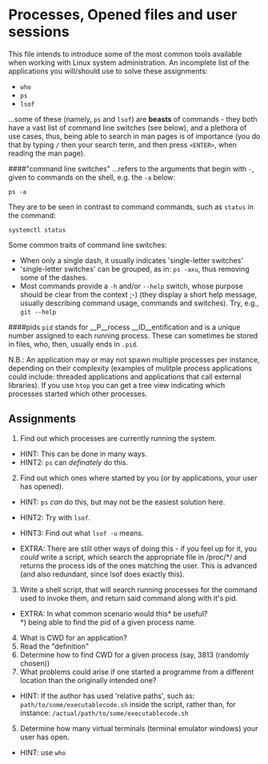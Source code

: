 Processes, Opened files and user sessions
=========================================
This file intends to introduce some of the most common tools available when
working with Linux system administration.
An incomplete list of the applications you will/should use to solve these assignments:
* `who`
* `ps`
* `lsof`

...some of these (namely, `ps` and `lsof`) are __beasts__ of commands - they both
have a vast list of command line switches (see below), and a plethora of use
cases, thus, being able to search in man pages is of importance (you do that by
typing `/` then your search term, and then press `<ENTER>`, when reading the
man page).

####"command line switches"
...refers to the arguments that begin with `-`, given to commands on the
shell, e.g. the `-a` below:

    ps -a

They are to be seen in contrast to command commands, such as `status` in
the command:

    systemctl status

Some common traits of command line switches:
* When only a single dash, it usually indicates 'single-letter switches'
* 'single-letter switches' can be grouped, as in: `ps -axu`, thus removing
  some of the dashes.
* Most commands provide a `-h` and/or `--help` switch, whose purpose
  should be clear from the context ;-)
  (they display a short help message, usually describing
  command usage, commands and switches). Try, e.g., `git --help`

####pids
`pid` stands for __P__rocess __ID__entification and is a unique
number assigned to each running process. These can sometimes be
stored in files, who, then, usually ends in `.pid`.

N.B.: An application may or may not spawn multiple processes per instance,
depending on their complexity (examples of mulitple process applications
could include: threaded applications and applications that call external
libraries). If you use `htop` you can get a tree view indicating which
processes started which other processes.

Assignments
-----------
1. Find out which processes are currently running the system.
  * HINT: This can be done in many ways.
  * HINT2: `ps` can _definately_ do this.

2. Find out which ones where started by you (or by applications, your
   user has opened).
  * HINT: `ps` _can_ do this, but may not be the easiest solution here.
  * HINT2: Try with `lsof`.
  * HINT3: Find out what `lsof -u` means.

  * EXTRA: There are still other ways of doing this - if you feel up for it,
          you _could_ write a script, which search the appropriate file in
          /proc/*/ and returns the process ids of the ones matching the user.
          This is advanced (and also redundant, since lsof does exactly this).

3. Write a shell script, that will search running processes for the command
   used to invoke them, and return said command along with it's pid.

  * EXTRA: In what common scenario would this* be useful?<br/>
          *) being able to find the pid of a given process name.

4. What is CWD for an application?
  1. Read the "definition"
  2. Determine how to find CWD for a given process (say, 3813 (randomly chosen))
  3. What problems could arise if one started a programme from a different location than the originally intended one?
  * HINT: If the author has used 'relative paths', such as:
          `path/to/some/executablecode.sh` inside the script,
          rather than, for instance:
          `/actual/path/to/some/executablecode.sh`

5. Determine how many virtual terminals (terminal emulator windows) your user
   has open.
  * HINT: use `who`
